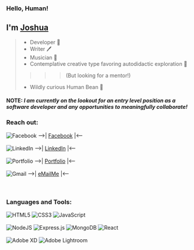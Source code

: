 ### Hello, Human!  
## I'm [**Joshua**][portfolio]
> - Developer 💾  
> - Writer  🖊️  
> - Musician  🎸  
> - Contemplative creative type favoring autodidactic exploration  🦉  
>>>> (But looking for a mentor!) 
> - Wildly curious Human Bean  🌱    

#### **NOTE**: *I am currently on the lookout for an entry level position as a software developer and any opportunities to meaningfully collaborate!*

### Reach out:  

![Facebook](https://img.shields.io/badge/Facebook-%231877F2.svg?style=for-the-badge&logo=Facebook&logoColor=white&link=https://www.facebook.com/jndiehl/) -->| [Facebook] |<-- <br />  
![LinkedIn](https://img.shields.io/badge/linkedin-%230077B5.svg?style=for-the-badge&logo=linkedin&logoColor=white) -->| [LinkedIn] |<--<br />  
![Portfolio](https://img.shields.io/badge/Portfolio-%23000000.svg?style=for-the-badge&logo=firefox&logoColor=#FF7139) -->| [Portfolio] |<--<br />    
![Gmail](https://img.shields.io/badge/Gmail-D14836?style=for-the-badge&logo=gmail&logoColor=white) -->| [eMailMe] |<--<br />  
<br />

### Languages and Tools:  

![HTML5](https://img.shields.io/badge/html5-%23E34F26.svg?style=for-the-badge&logo=html5&logoColor=white)
![CSS3](https://img.shields.io/badge/css3-%231572B6.svg?style=for-the-badge&logo=css3&logoColor=white)
![JavaScript](https://img.shields.io/badge/javascript-%23323330.svg?style=for-the-badge&logo=javascript&logoColor=%23F7DF1E)  
<br>
![NodeJS](https://img.shields.io/badge/node.js-6DA55F?style=for-the-badge&logo=node.js&logoColor=white)
![Express.js](https://img.shields.io/badge/express.js-%23404d59.svg?style=for-the-badge&logo=express&logoColor=%2361DAFB)
![MongoDB](https://img.shields.io/badge/MongoDB-%234ea94b.svg?style=for-the-badge&logo=mongodb&logoColor=white)
![React](https://img.shields.io/badge/react-%2320232a.svg?style=for-the-badge&logo=react&logoColor=%2361DAFB)  
<br>
![Adobe XD](https://img.shields.io/badge/Adobe%20XD-470137?style=for-the-badge&logo=Adobe%20XD&logoColor=#FF61F6)
![Adobe Lightroom](https://img.shields.io/badge/Adobe%20Lightroom-31A8FF.svg?style=for-the-badge&logo=Adobe%20Lightroom&logoColor=white)  
<br />  
<br />

[Facebook]: https://www.facebook.com/jndiehl/
[Portfolio]: https://jaynewdee.github.io/Personal-Portfolio-Bluev2/
[LinkedIn]: https://www.linkedin.com/in/joshua-diehl-4506a5221/
[eMailMe]: mailto:jdiehl2236@gmail.com  
<br />
